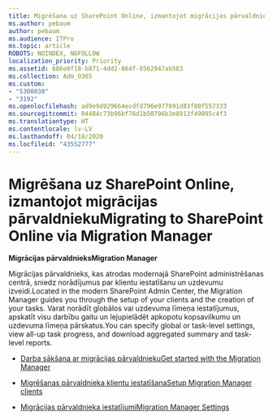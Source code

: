 ```yaml
---
title: Migrēšana uz SharePoint Online, izmantojot migrācijas pārvaldnieku
ms.author: pebaum
author: pebaum
ms.audience: ITPro
ms.topic: article
ROBOTS: NOINDEX, NOFOLLOW
localization_priority: Priority
ms.assetid: 686e8f18-b871-4dd2-864f-8562947ab583
ms.collection: Adm_O365
ms.custom:
- "5300030"
- "3192"
ms.openlocfilehash: ad9e9d929664ecdfd796e977891d83f80f557333
ms.sourcegitcommit: 04484c73b96bf76d1b50796b3e8913f49095c4f3
ms.translationtype: HT
ms.contentlocale: lv-LV
ms.lasthandoff: 04/18/2020
ms.locfileid: "43552777"
---
```

# <a name="migrating-to-sharepoint-online-via-migration-manager"></a><span data-ttu-id="67199-102">Migrēšana uz SharePoint Online, izmantojot migrācijas pārvaldnieku</span><span class="sxs-lookup"><span data-stu-id="67199-102">Migrating to SharePoint Online via Migration Manager</span></span>

<span data-ttu-id="67199-103">**Migrācijas pārvaldnieks**</span><span class="sxs-lookup"><span data-stu-id="67199-103">**Migration Manager**</span></span>

<span data-ttu-id="67199-104">Migrācijas pārvaldnieks, kas atrodas modernajā SharePoint administrēšanas centrā, sniedz norādījumus par klientu iestatīšanu un uzdevumu izveidi.</span><span class="sxs-lookup"><span data-stu-id="67199-104">Located in the modern SharePoint Admin Center, the Migration Manager guides you through the setup of your clients and the creation of your tasks.</span></span> <span data-ttu-id="67199-105">Varat norādīt globālos vai uzdevuma līmeņa iestatījumus, apskatīt visu darbību gaitu un lejupielādēt apkopotu kopsavilkumu un uzdevuma līmeņa pārskatus.</span><span class="sxs-lookup"><span data-stu-id="67199-105">You can specify global or task-level settings, view all-up task progress, and download aggregated summary and task-level reports.</span></span>

- [<span data-ttu-id="67199-106">Darba sākšana ar migrācijas pārvaldnieku</span><span class="sxs-lookup"><span data-stu-id="67199-106">Get started with the Migration Manager</span></span>](https://docs.microsoft.com/sharepointmigration/mm-get-started)

- [<span data-ttu-id="67199-107">Migrēšanas pārvaldnieka klientu iestatīšana</span><span class="sxs-lookup"><span data-stu-id="67199-107">Setup Migration Manager clients</span></span>](https://docs.microsoft.com/sharepointmigration/mm-setup-clients)

- [<span data-ttu-id="67199-108">Migrācijas pārvaldnieka iestatījumi</span><span class="sxs-lookup"><span data-stu-id="67199-108">Migration Manager Settings</span></span>](https://docs.microsoft.com/sharepointmigration/mm-settings)
